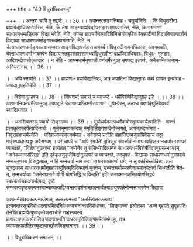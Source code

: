 +++
title = "49 विधुराधिकरणम्"

+++
।। अन्तरा चापि तु तद्दृष्टेः ।। 36 ।। अवान्तरसङ्गतिमाह - चतुर्णामिति । किं विधुरादीनां ब्रह्मविद्याधिकारोऽस्ति, नेति, किं तेषां साङ्गब्रह्मविद्योपसंहारसामर्थ्यमस्ति, नेति, किमाश्रमाणां साधारणधमाङ्गिका विद्या भवेति, नेति, तपसा ब्रह्मचर्येणेत्यादिविनियोगोपवृहितं रैक्कादीनां विद्यानिष्ठत्वदर्शनं विद्यायाः साधारणकर्माङ्गकत्वमवगमयति, नेति, न चेत्साधारणधर्माङ्गकत्वासम्भवात्साङ्गविद्यापसंहारासामर्थ्येन विधुरादीनामनधिकारः, अवगमयति, चेत्साधारणधर्माभ्गकत्वेन विद्यायास्तदुपसंहारसामर्थ्याद्विधुरादीनां ब्रह्मविद्याधिकारः, विधुरः- मृतदारः, आदिशब्दोपात्त्रोकृतदारः । न चेति - आश्रमधार्मनुपपत्तौ वर्णधर्मैरनुग्रह उपपद्य इत्यर्थः, अनैकान्तिकानाम्- अनियतानाम् ।। 36 ।।

।। अपि स्मर्य्यते ।। 37 ।। ब्राह्मणः- ब्रह्मविद्यानिष्ठः, अत्र जपादिना विद्यानुग्रहः कथं ज्ञायत इत्यत्राह - जपाद्यनुग्रहतियेति ।। 37 ।।

।। विशेषानुग्रहश्च ।। 38 ।। विोषशब्दं समासं च व्याचष्टे - धर्मविशेषैर्विद्यानुग्रह इति । ।। 38 ।। आश्रमानियतधमैरेवानुग्रह उपपद्यते चेदाश्रमप्राप्तिक्षमैरप्याश्रमा ुपेक्ष्येरन्, ततश्च यज्ञादिश्रुतिवैयर्थ्यं स्यादित्यत्राह ।

।। अतस्त्वितरञ् ज्यायो लिङ्गाच्च ।। 39 ।। भूयोधर्मकाल्पधर्मेकयोरतुल्यकार्यत्वादिति - शक्त्तं प्रत्यतुल्यकार्यत्वादित्यर्थः । श्रुतेरनुमापकत्वात् स्मृतिर्लिङ्गशब्देनोच्चयते, आपच्छब्दार्थमाह - निवृत्तब्रह्मचर्यस्येति । परिव्राज्यव्यावृत्त्यर्थमाह - अवैराग्ये सतीति ब्रह्मनिेष्ठष्वनुयायिवैराग्यं यद्वा गार्हस्थ्यधर्मश्रद्धा अवैराग्यम् । परे चापरे च "अपि स्मर्यते' इतिसूत्रं संवर्त्तादीनामाश्रमवहिष्ठनग्नचर्यास्मरणपरं व्याचक्षते, "विशेषानुग्रहश्च' इत्येतत् "जप्येनैव तु संसिध्ये'दित्यनेन साधारणधर्मविशेषैर्विद्यानुग्रसम्भवपरम् "अनेकजन्मसंसिद्धः' इति पूर्वकृतसुकृतैविर्द्यानुग्रहपरं च व्याचक्षते, तदयुक्त्तं- विद्यायाः साधारणधर्मानुग्राह्यत्वे नग्नचरणस्य विरुद्धत्वात्, न हि नग्नचर्या नाम सवर्ाश्रमसाधारणो धर्मः, न तु क्कचिच्चोदितः, अतः सूत्रद्वयस्य साधारणधर्मानुग्रहपरश्रुतिस्मृतिविषयत्वं युक्त्तम्, उन्मत्तचर्यास्मरणेनाश्रमानपेक्षत्वं सिध्यतीति चेत्- न, उन्मचर्यायाः "जनेनावमतो योगी योगसिद्धिं च विन्दति' इति जनावमानजनितयोगसिद्धये स्वप्रकर्षाच्छादनार्थत्वाद्, दृष्टे सम्भवत्यदृष्टकल्पनस्यान्याय्यत्वाद्विध्यन्तरादर्शनाच्छादनार्थतयाऽप्युपपन्नेनोन्मत्ताचरणेन विद्याया

आश्रमनैरपेक्ष्यकल्पनायोगात्, तत्कल्पनस्य "अतस्त्वितरज्ज्यायः' इत्यनन्तरसूत्रविरोधादनाश्रमित्वनिषेधकवचनान्तरविरोधाच्च, "लिङ्गाच्च' इत्येतस्य "अग्ने गृहपते सुगृहपतिः तेने'ति ब्रह्मवित्पुण्यकृत्तैजसश्चेति गार्हस्थ्यस्य प्राशस्त्यगमकश्रौतलिङ्गादनाश्रमनिन्दापरस्मृतिलिङ्गाच्चेत्यर्थमाहुः, तत्र ज्यायस्त्वप्रतीतेरस्फुटत्वाच्छ्रौतलिङ्गानादरः ।। 39 ।।

।। विधुराधिकरणं समाप्तम् ।।

